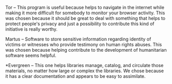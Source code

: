 Tor – This program is useful because helps to navigate in the internet while making it more difficult for somebody to monitor your browser activity. This was chosen because it should be great to deal with something that helps to protect people's privacy and just a possibility to contribute this kind of initiative is really worthy.


Martus – Software to store sensitive information regarding identity of victims or witnesses who provide testimony on human rights abuses. This was chosen because helping contribute to the development of humanitarian software seems helpful.


*Evergreen – This one helps libraries manage, catalog, and circulate those materials, no matter how large or complex the libraries. We chose because it has a clear documentation and appears to be easy to assimilate.